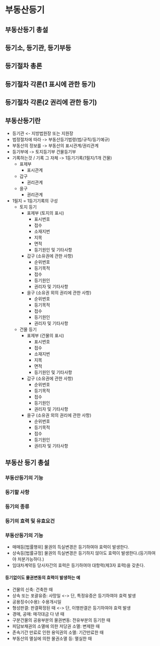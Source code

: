 # 부동산등기
## 부동산등기 총설
## 등기소, 등기관, 등기부등
## 등기절차 총론
## 등기절차 각론(1 표시에 관한 등기)
## 등기절차 각론(2 권리에 관한 등기)

## 부동산등기란
 - 등기관 <- 지방법원장 또는 지원장
 - 법정절차에 따라  -> 부동산등기법령(법/규칙/등기예규)
 - 부동산의 정보를 -> 부동산의 표시관계/권리관계
 - 등기부에 -> 토지등기부 건물등기부
 - 기록하는것 / 기록 그 자체 -> 1등기기록(1필지/1개 건물)
    - 표제부
        - 표시관계 
    - 갑구
        - 권리관계
    - 을구
        - 권리관계
- 1필지 = 1등기기록의 구성
    - 토지 등기
        - 표제부 (토지의 표시)
            - 표시번호
            - 접수
            - 소재지번
            - 지목
            - 면적
            - 등기원인 및 기타사항
        - 갑구 (소유권에 관한 사항)
            - 순위번호
            - 등기목적
            - 접수
            - 등기원인
            - 권리자 및 기타사항
        - 을구 (소유권 외의 권리에 관한 사항)
            - 순위번호
            - 등기목적
            - 접수
            - 등기원인
            - 권리자 및 기타사항
    - 건물 등기
        - 표제부 (건물의 표시)
            - 표시번호
            - 접수
            - 소재지번
            - 지목
            - 면적
            - 등기원인 및 기타사항
        - 갑구 (소유권에 관한 사항)
            - 순위번호
            - 등기목적
            - 접수
            - 등기원인
            - 권리자 및 기타사항
        - 을구 (소유권 외의 권리에 관한 사항)
            - 순위번호
            - 등기목적
            - 접수
            - 등기원인
            - 권리자 및 기타사항

## 부동산 등기 총설
### 부동산등기의 기능
### 등기할 사항
### 등기의 종류
### 등기의 효력 및 유효요건

### 부동산등기의 기능
- 매매등[법률행위] 물권의 득실변경은 등기하여야 효력이 발생한다.
- 상속등[법률규정] 물권의 득실변경은 등기하지 않아도 효력이 발생한다.(등기하여야 처분가능하다.)
- 임대차계약등 당사자간의 효력은 등기하여야 대항력(제3자 효력)을 갖춘다.
#### 등기없이도 물권변동의 효력이 발생하는 예
- 건물의 신축: 건축한 때
- 상속 또는 포괄유증: 사망일 <-> 단, 특정유증은 등기하여야 효력 발생
- 공용징수(수용): 수용개시일
- 형성판결: 판결확정된 때 <-> 단, 이행판결은 등기하여야 효력 발생
- 경매, 공매: 매각대금 다 낸 때
- 구분건물의 공용부분의 물권변동: 전유부분의 등기한 때
- 피담보채권의 소멸에 의한 저당권 소멸: 변제한 때
- 존속기간 만료로 인한 용익권의 소멸: 기간만료한 때
- 부동산의 멸실에 의한 물권소멸 등: 멸실한 때